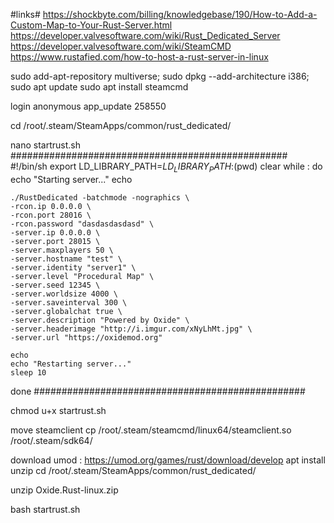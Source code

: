 
#links#
https://shockbyte.com/billing/knowledgebase/190/How-to-Add-a-Custom-Map-to-Your-Rust-Server.html
https://developer.valvesoftware.com/wiki/Rust_Dedicated_Server
https://developer.valvesoftware.com/wiki/SteamCMD
https://www.rustafied.com/how-to-host-a-rust-server-in-linux

sudo add-apt-repository multiverse; sudo dpkg --add-architecture i386; sudo apt update
sudo apt install steamcmd

login anonymous
app_update 258550

cd /root/.steam/SteamApps/common/rust_dedicated/

nano startrust.sh
##################################################
#!/bin/sh
export LD_LIBRARY_PATH=$LD_LIBRARY_PATH:$(pwd)
clear
while :
do
    echo "Starting server..."
    echo

    ./RustDedicated -batchmode -nographics \
    -rcon.ip 0.0.0.0 \
    -rcon.port 28016 \
    -rcon.password "dasdasdasdasd" \
    -server.ip 0.0.0.0 \
    -server.port 28015 \
    -server.maxplayers 50 \
    -server.hostname "test" \
    -server.identity "server1" \
    -server.level "Procedural Map" \
    -server.seed 12345 \
    -server.worldsize 4000 \
    -server.saveinterval 300 \
    -server.globalchat true \
    -server.description "Powered by Oxide" \
    -server.headerimage "http://i.imgur.com/xNyLhMt.jpg" \
    -server.url "https://oxidemod.org"

    echo
    echo "Restarting server..."
    sleep 10
done
#################################################

chmod u+x startrust.sh

move steamclient
cp /root/.steam/steamcmd/linux64/steamclient.so /root/.steam/sdk64/

download umod : https://umod.org/games/rust/download/develop
apt install unzip
cd /root/.steam/SteamApps/common/rust_dedicated/

unzip Oxide.Rust-linux.zip

bash startrust.sh
